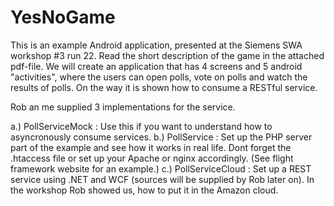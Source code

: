 YesNoGame
=========

This is an example Android application, presented at the Siemens SWA workshop #3 run 22.
Read the short description of the game in the attached pdf-file. 
We will create an application that has 4 screens and 5 android "activities", where the users
can open polls, vote on polls and watch the results of polls. On the way it is shown
how to consume a RESTful service.

Rob an me supplied 3 implementations for the service.

a.) PollServiceMock  : Use this if you want to understand how to asyncronously consume services.
b.) PollService      : Set up the PHP server part of the example and see how it works in real life. Dont forget the .htaccess file or set up your Apache or nginx accordingly. (See flight framework website for an example.)
c.) PollServiceCloud : Set up a REST service using .NET and WCF (sources will be supplied by Rob later on).
                       In the workshop Rob showed us, how to put it in the Amazon cloud.
